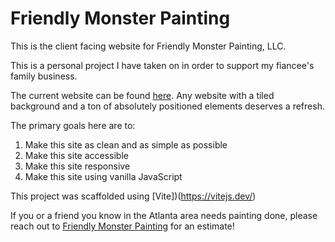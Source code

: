 # Friendly Monster Painting

This is the client facing website for Friendly Monster Painting, LLC.

This is a personal project I have taken on in order to support my fiancee's family business.

The current website can be found [here](http://friendlymonsterpainting.com/). Any website with a tiled background and a ton of absolutely positioned elements deserves a refresh.

The primary goals here are to:

1. Make this site as clean and as simple as possible
2. Make this site accessible
3. Make this site responsive
4. Make this site using vanilla JavaScript

This project was scaffolded using [Vite])(https://vitejs.dev/)

If you or a friend you know in the Atlanta area needs painting done, please reach out to [Friendly Monster Painting](info@friendlymonsterpainting.com) for an estimate!
